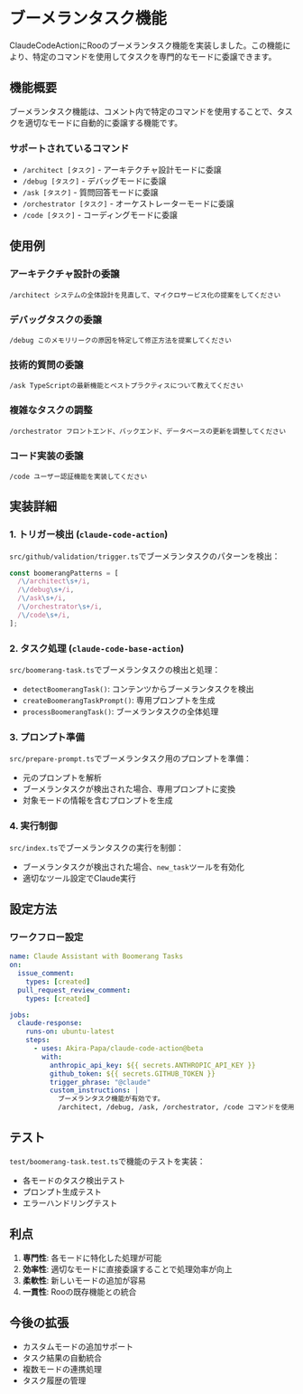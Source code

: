 # ブーメランタスク機能

ClaudeCodeActionにRooのブーメランタスク機能を実装しました。この機能により、特定のコマンドを使用してタスクを専門的なモードに委譲できます。

## 機能概要

ブーメランタスク機能は、コメント内で特定のコマンドを使用することで、タスクを適切なモードに自動的に委譲する機能です。

### サポートされているコマンド

- `/architect [タスク]` - アーキテクチャ設計モードに委譲
- `/debug [タスク]` - デバッグモードに委譲
- `/ask [タスク]` - 質問回答モードに委譲
- `/orchestrator [タスク]` - オーケストレーターモードに委譲
- `/code [タスク]` - コーディングモードに委譲

## 使用例

### アーキテクチャ設計の委譲
```
/architect システムの全体設計を見直して、マイクロサービス化の提案をしてください
```

### デバッグタスクの委譲
```
/debug このメモリリークの原因を特定して修正方法を提案してください
```

### 技術的質問の委譲
```
/ask TypeScriptの最新機能とベストプラクティスについて教えてください
```

### 複雑なタスクの調整
```
/orchestrator フロントエンド、バックエンド、データベースの更新を調整してください
```

### コード実装の委譲
```
/code ユーザー認証機能を実装してください
```

## 実装詳細

### 1. トリガー検出 (`claude-code-action`)

`src/github/validation/trigger.ts`でブーメランタスクのパターンを検出：

```typescript
const boomerangPatterns = [
  /\/architect\s+/i,
  /\/debug\s+/i,
  /\/ask\s+/i,
  /\/orchestrator\s+/i,
  /\/code\s+/i,
];
```

### 2. タスク処理 (`claude-code-base-action`)

`src/boomerang-task.ts`でブーメランタスクの検出と処理：

- `detectBoomerangTask()`: コンテンツからブーメランタスクを検出
- `createBoomerangTaskPrompt()`: 専用プロンプトを生成
- `processBoomerangTask()`: ブーメランタスクの全体処理

### 3. プロンプト準備

`src/prepare-prompt.ts`でブーメランタスク用のプロンプトを準備：

- 元のプロンプトを解析
- ブーメランタスクが検出された場合、専用プロンプトに変換
- 対象モードの情報を含むプロンプトを生成

### 4. 実行制御

`src/index.ts`でブーメランタスクの実行を制御：

- ブーメランタスクが検出された場合、`new_task`ツールを有効化
- 適切なツール設定でClaude実行

## 設定方法

### ワークフロー設定

```yaml
name: Claude Assistant with Boomerang Tasks
on:
  issue_comment:
    types: [created]
  pull_request_review_comment:
    types: [created]

jobs:
  claude-response:
    runs-on: ubuntu-latest
    steps:
      - uses: Akira-Papa/claude-code-action@beta
        with:
          anthropic_api_key: ${{ secrets.ANTHROPIC_API_KEY }}
          github_token: ${{ secrets.GITHUB_TOKEN }}
          trigger_phrase: "@claude"
          custom_instructions: |
            ブーメランタスク機能が有効です。
            /architect, /debug, /ask, /orchestrator, /code コマンドを使用できます。
```

## テスト

`test/boomerang-task.test.ts`で機能のテストを実装：

- 各モードのタスク検出テスト
- プロンプト生成テスト
- エラーハンドリングテスト

## 利点

1. **専門性**: 各モードに特化した処理が可能
2. **効率性**: 適切なモードに直接委譲することで処理効率が向上
3. **柔軟性**: 新しいモードの追加が容易
4. **一貫性**: Rooの既存機能との統合

## 今後の拡張

- カスタムモードの追加サポート
- タスク結果の自動統合
- 複数モードの連携処理
- タスク履歴の管理